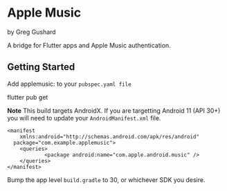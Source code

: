 # Apple Music
by Greg Gushard


A bridge for Flutter apps and Apple Music authentication.

## Getting Started

Add applemusic: to your `pubspec.yaml file`

flutter pub get


**Note**  This build targets AndroidX.  If you are targetting Android 11 (API 30+) you will need to update your `AndroidManifest.xml` file.


```
<manifest
    xmlns:android="http://schemas.android.com/apk/res/android"
  package="com.example.applemusic">
	<queries>
	        <package android:name="com.apple.android.music" />
	</queries>
</manifest>

```

Bump the app level `build.gradle` to 30, or whichever SDK you desire.
